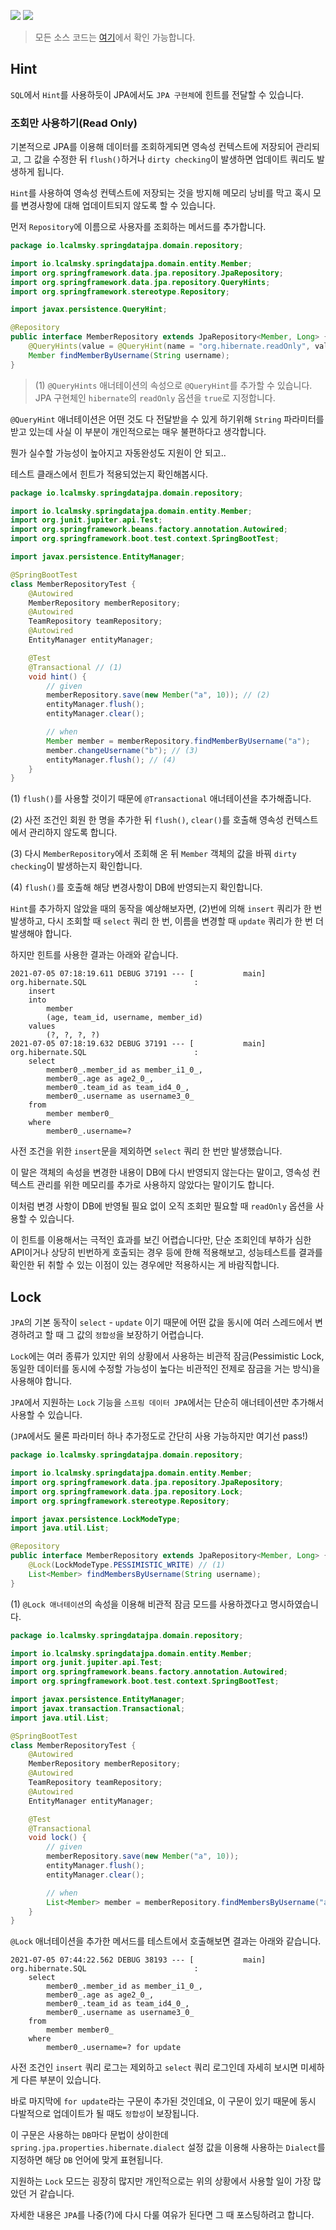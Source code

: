 ![](https://img.shields.io/badge/spring--boot-2.5.1-red) ![](https://img.shields.io/badge/gradle-7.0.2-brightgreen)

> 모든 소스 코드는 [여기](https://github.com/lcalmsky/spring-data-jpa)에서 확인 가능합니다.

## Hint

`SQL`에서 `Hint`를 사용하듯이 JPA에서도 `JPA 구현체`에 힌트를 전달할 수 있습니다.

### 조회만 사용하기(Read Only)

기본적으로 JPA를 이용해 데이터를 조회하게되면 영속성 컨텍스트에 저장되어 관리되고, 그 값을 수정한 뒤 `flush()`하거나 `dirty checking`이 발생하면 업데이트 쿼리도 발생하게 됩니다.

`Hint`를 사용하여 영속성 컨텍스트에 저장되는 것을 방지해 메모리 낭비를 막고 혹시 모를 변경사항에 대해 업데이트되지 않도록 할 수 있습니다.

먼저 `Repository`에 이름으로 사용자를 조회하는 메서드를 추가합니다.

```java
package io.lcalmsky.springdatajpa.domain.repository;

import io.lcalmsky.springdatajpa.domain.entity.Member;
import org.springframework.data.jpa.repository.JpaRepository;
import org.springframework.data.jpa.repository.QueryHints;
import org.springframework.stereotype.Repository;

import javax.persistence.QueryHint;

@Repository
public interface MemberRepository extends JpaRepository<Member, Long> {
    @QueryHints(value = @QueryHint(name = "org.hibernate.readOnly", value = "true")) // (1)
    Member findMemberByUsername(String username);
}
```

> (1) `@QueryHints` 애너테이션의 속성으로 `@QueryHint`를 추가할 수 있습니다. JPA 구현체인 `hibernate`의 `readOnly` 옵션을 `true`로 지정합니다.

`@QueryHint` 애너테이션은 어떤 것도 다 전달받을 수 있게 하기위해 `String` 파라미터를 받고 있는데 사실 이 부분이 개인적으로는 매우 불편하다고 생각합니다.

뭔가 실수할 가능성이 높아지고 자동완성도 지원이 안 되고..

테스트 클래스에서 힌트가 적용되었는지 확인해봅시다.

```java
package io.lcalmsky.springdatajpa.domain.repository;

import io.lcalmsky.springdatajpa.domain.entity.Member;
import org.junit.jupiter.api.Test;
import org.springframework.beans.factory.annotation.Autowired;
import org.springframework.boot.test.context.SpringBootTest;

import javax.persistence.EntityManager;

@SpringBootTest
class MemberRepositoryTest {
    @Autowired
    MemberRepository memberRepository;
    @Autowired
    TeamRepository teamRepository;
    @Autowired
    EntityManager entityManager;

    @Test
    @Transactional // (1)
    void hint() {
        // given
        memberRepository.save(new Member("a", 10)); // (2)
        entityManager.flush();
        entityManager.clear();

        // when
        Member member = memberRepository.findMemberByUsername("a");
        member.changeUsername("b"); // (3)
        entityManager.flush(); // (4)
    }
}
```

(1) `flush()`를 사용할 것이기 때문에 `@Transactional` 애너테이션을 추가해줍니다.

(2) 사전 조건인 회원 한 명을 추가한 뒤 `flush()`, `clear()`를 호출해 영속성 컨텍스트에서 관리하지 않도록 합니다.

(3) 다시 `MemberRepository`에서 조회해 온 뒤 `Member` 객체의 값을 바꿔 `dirty checking`이 발생하는지 확인합니다.

(4) `flush()`를 호출해 해당 변경사항이 DB에 반영되는지 확인합니다.

`Hint`를 추가하지 않았을 때의 동작을 예상해보자면, (2)번에 의해 `insert` 쿼리가 한 번 발생하고, 다시 조회할 때 `select` 쿼리 한 번, 이름을 변경할 때 `update` 쿼리가 한 번 더 발생해야 합니다.

하지만 힌트를 사용한 결과는 아래와 같습니다.

```text
2021-07-05 07:18:19.611 DEBUG 37191 --- [           main] org.hibernate.SQL                        : 
    insert 
    into
        member
        (age, team_id, username, member_id) 
    values
        (?, ?, ?, ?)
2021-07-05 07:18:19.632 DEBUG 37191 --- [           main] org.hibernate.SQL                        : 
    select
        member0_.member_id as member_i1_0_,
        member0_.age as age2_0_,
        member0_.team_id as team_id4_0_,
        member0_.username as username3_0_ 
    from
        member member0_ 
    where
        member0_.username=?
```

사전 조건을 위한 `insert`문을 제외하면 `select` 쿼리 한 번만 발생했습니다.

이 말은 객체의 속성을 변경한 내용이 DB에 다시 반영되지 않는다는 말이고, 영속성 컨텍스트 관리를 위한 메모리를 추가로 사용하지 않았다는 말이기도 합니다.

이처럼 변경 사항이 DB에 반영될 필요 없이 오직 조회만 필요할 때 `readOnly` 옵션을 사용할 수 있습니다.

이 힌트를 이용해서는 극적인 효과를 보긴 어렵습니다만, 단순 조회인데 부하가 심한 API이거나 상당히 빈번하게 호출되는 경우 등에 한해 적용해보고, 성능테스트를 결과를 확인한 뒤 취할 수 있는 이점이 있는 경우에만 적용하시는 게 바람직합니다.

## Lock

`JPA`의 기본 동작이 `select` - `update` 이기 때문에 어떤 값을 동시에 여러 스레드에서 변경하려고 할 때 그 값의 `정합성`을 보장하기 어렵습니다.

`Lock`에는 여러 종류가 있지만 위의 상황에서 사용하는 비관적 잠금(Pessimistic Lock, 동일한 데이터를 동시에 수정할 가능성이 높다는 비관적인 전제로 잠금을 거는 방식)을 사용해야 합니다.

`JPA`에서 지원하는 `Lock` 기능을 `스프링 데이터 JPA`에서는 단순히 애너테이션만 추가해서 사용할 수 있습니다.

(`JPA`에서도 물론 파라미터 하나 추가정도로 간단히 사용 가능하지만 여기선 pass!)

```java
package io.lcalmsky.springdatajpa.domain.repository;

import io.lcalmsky.springdatajpa.domain.entity.Member;
import org.springframework.data.jpa.repository.JpaRepository;
import org.springframework.data.jpa.repository.Lock;
import org.springframework.stereotype.Repository;

import javax.persistence.LockModeType;
import java.util.List;

@Repository
public interface MemberRepository extends JpaRepository<Member, Long> {
    @Lock(LockModeType.PESSIMISTIC_WRITE) // (1)
    List<Member> findMembersByUsername(String username);
}
```

(1) `@Lock 애너테이션`의 속성을 이용해 비관적 잠금 모드를 사용하겠다고 명시하였습니다.

```java
package io.lcalmsky.springdatajpa.domain.repository;

import io.lcalmsky.springdatajpa.domain.entity.Member;
import org.junit.jupiter.api.Test;
import org.springframework.beans.factory.annotation.Autowired;
import org.springframework.boot.test.context.SpringBootTest;

import javax.persistence.EntityManager;
import javax.transaction.Transactional;
import java.util.List;

@SpringBootTest
class MemberRepositoryTest {
    @Autowired
    MemberRepository memberRepository;
    @Autowired
    TeamRepository teamRepository;
    @Autowired
    EntityManager entityManager;

    @Test
    @Transactional
    void lock() {
        // given
        memberRepository.save(new Member("a", 10));
        entityManager.flush();
        entityManager.clear();

        // when
        List<Member> member = memberRepository.findMembersByUsername("a");
    }
}
```

`@Lock` 애너테이션을 추가한 메서드를 테스트에서 호출해보면 결과는 아래와 같습니다.

```text
2021-07-05 07:44:22.562 DEBUG 38193 --- [           main] org.hibernate.SQL                        : 
    select
        member0_.member_id as member_i1_0_,
        member0_.age as age2_0_,
        member0_.team_id as team_id4_0_,
        member0_.username as username3_0_ 
    from
        member member0_ 
    where
        member0_.username=? for update
```

사전 조건인 `insert` 쿼리 로그는 제외하고 `select` 쿼리 로그인데 자세히 보시면 미세하게 다른 부분이 있습니다.

바로 마지막에 `for update`라는 구문이 추가된 것인데요, 이 구문이 있기 때문에 동시 다발적으로 업데이트가 될 때도 `정합성`이 보장됩니다. 

이 구문은 사용하는 `DB`마다 문법이 상이한데 `spring.jpa.properties.hibernate.dialect` 설정 값을 이용해 사용하는 `Dialect`를 지정하면 해당 `DB` 언어에 맞게 표현됩니다.

지원하는 `Lock` 모드는 굉장히 많지만 개인적으로는 위의 상황에서 사용할 일이 가장 많았던 거 같습니다.

자세한 내용은 `JPA`를 나중(?)에 다시 다룰 여유가 된다면 그 때 포스팅하려고 합니다. 